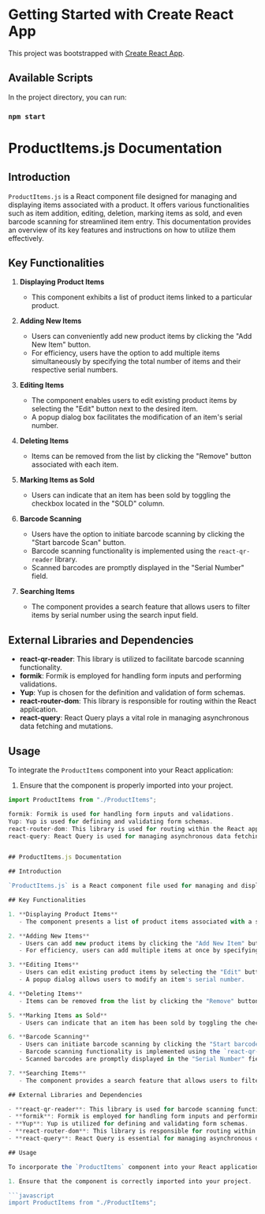 # Getting Started with Create React App

This project was bootstrapped with [Create React App](https://github.com/facebook/create-react-app).

## Available Scripts

In the project directory, you can run:

### `npm start`

# ProductItems.js Documentation

## Introduction

`ProductItems.js` is a React component file designed for managing and displaying items associated with a product. It offers various functionalities such as item addition, editing, deletion, marking items as sold, and even barcode scanning for streamlined item entry. This documentation provides an overview of its key features and instructions on how to utilize them effectively.

## Key Functionalities

1. **Displaying Product Items**
   - This component exhibits a list of product items linked to a particular product.

2. **Adding New Items**
   - Users can conveniently add new product items by clicking the "Add New Item" button.
   - For efficiency, users have the option to add multiple items simultaneously by specifying the total number of items and their respective serial numbers.

3. **Editing Items**
   - The component enables users to edit existing product items by selecting the "Edit" button next to the desired item.
   - A popup dialog box facilitates the modification of an item's serial number.

4. **Deleting Items**
   - Items can be removed from the list by clicking the "Remove" button associated with each item.

5. **Marking Items as Sold**
   - Users can indicate that an item has been sold by toggling the checkbox located in the "SOLD" column.

6. **Barcode Scanning**
   - Users have the option to initiate barcode scanning by clicking the "Start barcode Scan" button.
   - Barcode scanning functionality is implemented using the `react-qr-reader` library.
   - Scanned barcodes are promptly displayed in the "Serial Number" field.

7. **Searching Items**
   - The component provides a search feature that allows users to filter items by serial number using the search input field.

## External Libraries and Dependencies

- **react-qr-reader**: This library is utilized to facilitate barcode scanning functionality.
- **formik**: Formik is employed for handling form inputs and performing validations.
- **Yup**: Yup is chosen for the definition and validation of form schemas.
- **react-router-dom**: This library is responsible for routing within the React application.
- **react-query**: React Query plays a vital role in managing asynchronous data fetching and mutations.

## Usage

To integrate the `ProductItems` component into your React application:

1. Ensure that the component is properly imported into your project.

```javascript
import ProductItems from "./ProductItems";

formik: Formik is used for handling form inputs and validations.
Yup: Yup is used for defining and validating form schemas.
react-router-dom: This library is used for routing within the React application.
react-query: React Query is used for managing asynchronous data fetching and mutations.


## ProductItems.js Documentation

## Introduction

`ProductItems.js` is a React component file used for managing and displaying product items. This component offers a range of functionalities, including item addition, editing, deletion, marking items as sold, and barcode scanning for quick item entry. This documentation provides an overview of the key features and instructions on how to use them effectively.

## Key Functionalities

1. **Displaying Product Items**
   - The component presents a list of product items associated with a specific product.

2. **Adding New Items**
   - Users can add new product items by clicking the "Add New Item" button.
   - For efficiency, users can add multiple items at once by specifying the total number of items and their corresponding serial numbers.

3. **Editing Items**
   - Users can edit existing product items by selecting the "Edit" button next to the desired item.
   - A popup dialog allows users to modify an item's serial number.

4. **Deleting Items**
   - Items can be removed from the list by clicking the "Remove" button next to each item.

5. **Marking Items as Sold**
   - Users can indicate that an item has been sold by toggling the checkbox located in the "SOLD" column.

6. **Barcode Scanning**
   - Users can initiate barcode scanning by clicking the "Start barcode Scan" button.
   - Barcode scanning functionality is implemented using the `react-qr-reader` library.
   - Scanned barcodes are promptly displayed in the "Serial Number" field.

7. **Searching Items**
   - The component provides a search feature that allows users to filter items by serial number using the search input field.

## External Libraries and Dependencies

- **react-qr-reader**: This library is used for barcode scanning functionality.
- **formik**: Formik is employed for handling form inputs and performing validations.
- **Yup**: Yup is utilized for defining and validating form schemas.
- **react-router-dom**: This library is responsible for routing within the React application.
- **react-query**: React Query is essential for managing asynchronous data fetching and mutations.

## Usage

To incorporate the `ProductItems` component into your React application:

1. Ensure that the component is correctly imported into your project.

```javascript
import ProductItems from "./ProductItems";

